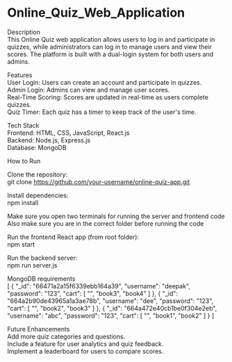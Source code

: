 # Online_Quiz_Web_Application  

Description  
This Online Quiz web application allows users to log in and participate in quizzes, while administrators can log in to manage users and view their scores. The platform is built with a dual-login system for both users and admins.  
  
Features  
User Login: Users can create an account and participate in quizzes.  
Admin Login: Admins can view and manage user scores.  
Real-Time Scoring: Scores are updated in real-time as users complete quizzes.  
Quiz Timer: Each quiz has a timer to keep track of the user's time.  
  
Tech Stack  
Frontend: HTML, CSS, JavaScript, React.js  
Backend: Node.js, Express.js  
Database: MongoDB  
  
How to Run  
  
Clone the repository:  
git clone https://github.com/your-username/online-quiz-app.git  
  
Install dependencies:  
npm install  

Make sure you open two terminals for running the server and frontend code  
Also make sure you are in the correct folder before running the code  

Run the frontend React app (from root folder):  
npm start  

Run the backend server:  
npm run server.js  

MongoDB requirements  
[
  {
    "_id": "66471a2a15f6339ebb164a39",
    "username": "deepak",
    "password": "123",
    "cart": [
      "",
      "book3",
      "book4"
    ]
  },
  {
    "_id": "664a2b90de43965a1a3ae78b",
    "username": "dee",
    "password": "123",
    "cart": [
      "",
      "book2",
      "book3"
    ]
  },
  {
    "_id": "664a472e40cb1be0f304e2eb",
    "username": "abc",
    "password": "123",
    "cart": [
      "",
      "book1",
      "book2"
    ]
  }
]

  
Future Enhancements  
Add more quiz categories and questions.  
Include a feature for user analytics and quiz feedback.  
Implement a leaderboard for users to compare scores.
